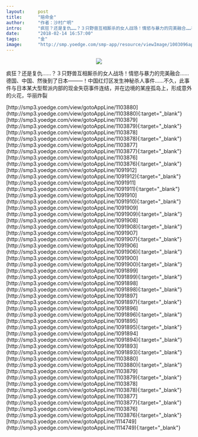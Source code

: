 ```yaml
---
layout:     post
title:      "赔命金"
author:     "作者：沙村广明"
intro:      "疯狂？还是复仇……？３只野兽互相厮杀的女人战场！情慾与暴力的完美融合……德国、中国、然後到了日本────！中国红灯区发生神秘杀人事件……不久，此事件与日本某大型帮派内部的现金失窃事件连结，并在边境的某座孤岛上，形成意外的火花，华丽炸裂"
date:       "2018-02-14 16:57:00"
tags:       "金"
image:      "http://smp.yoedge.com/smp-app/resource/viewImage/1003096appline.png"
---
```

<div style="text-align: center">
<p><img src="http://smp.yoedge.com/smp-app/resource/viewImage/1003096appline.png"/></p>
</div>
<p class="post-meta">
<span>疯狂？还是复仇……？３只野兽互相厮杀的女人战场！情慾与暴力的完美融合……德国、中国、然後到了日本────！中国红灯区发生神秘杀人事件……不久，此事件与日本某大型帮派内部的现金失窃事件连结，并在边境的某座孤岛上，形成意外的火花，华丽炸裂</span>
</p>
[http://smp3.yoedge.com/view/gotoAppLine/1103880](http://smp3.yoedge.com/view/gotoAppLine/1103880){:target="_blank"}
[http://smp3.yoedge.com/view/gotoAppLine/1103879](http://smp3.yoedge.com/view/gotoAppLine/1103879){:target="_blank"}
[http://smp3.yoedge.com/view/gotoAppLine/1103878](http://smp3.yoedge.com/view/gotoAppLine/1103878){:target="_blank"}
[http://smp3.yoedge.com/view/gotoAppLine/1103877](http://smp3.yoedge.com/view/gotoAppLine/1103877){:target="_blank"}
[http://smp3.yoedge.com/view/gotoAppLine/1103876](http://smp3.yoedge.com/view/gotoAppLine/1103876){:target="_blank"}
[http://smp3.yoedge.com/view/gotoAppLine/1091912](http://smp3.yoedge.com/view/gotoAppLine/1091912){:target="_blank"}
[http://smp3.yoedge.com/view/gotoAppLine/1091911](http://smp3.yoedge.com/view/gotoAppLine/1091911){:target="_blank"}
[http://smp3.yoedge.com/view/gotoAppLine/1091910](http://smp3.yoedge.com/view/gotoAppLine/1091910){:target="_blank"}
[http://smp3.yoedge.com/view/gotoAppLine/1091909](http://smp3.yoedge.com/view/gotoAppLine/1091909){:target="_blank"}
[http://smp3.yoedge.com/view/gotoAppLine/1091908](http://smp3.yoedge.com/view/gotoAppLine/1091908){:target="_blank"}
[http://smp3.yoedge.com/view/gotoAppLine/1091907](http://smp3.yoedge.com/view/gotoAppLine/1091907){:target="_blank"}
[http://smp3.yoedge.com/view/gotoAppLine/1091906](http://smp3.yoedge.com/view/gotoAppLine/1091906){:target="_blank"}
[http://smp3.yoedge.com/view/gotoAppLine/1091900](http://smp3.yoedge.com/view/gotoAppLine/1091900){:target="_blank"}
[http://smp3.yoedge.com/view/gotoAppLine/1091899](http://smp3.yoedge.com/view/gotoAppLine/1091899){:target="_blank"}
[http://smp3.yoedge.com/view/gotoAppLine/1091898](http://smp3.yoedge.com/view/gotoAppLine/1091898){:target="_blank"}
[http://smp3.yoedge.com/view/gotoAppLine/1091897](http://smp3.yoedge.com/view/gotoAppLine/1091897){:target="_blank"}
[http://smp3.yoedge.com/view/gotoAppLine/1091896](http://smp3.yoedge.com/view/gotoAppLine/1091896){:target="_blank"}
[http://smp3.yoedge.com/view/gotoAppLine/1091895](http://smp3.yoedge.com/view/gotoAppLine/1091895){:target="_blank"}
[http://smp3.yoedge.com/view/gotoAppLine/1091894](http://smp3.yoedge.com/view/gotoAppLine/1091894){:target="_blank"}
[http://smp3.yoedge.com/view/gotoAppLine/1091893](http://smp3.yoedge.com/view/gotoAppLine/1091893){:target="_blank"}
[http://smp3.yoedge.com/view/gotoAppLine/1103880](http://smp3.yoedge.com/view/gotoAppLine/1103880){:target="_blank"}
[http://smp3.yoedge.com/view/gotoAppLine/1103879](http://smp3.yoedge.com/view/gotoAppLine/1103879){:target="_blank"}
[http://smp3.yoedge.com/view/gotoAppLine/1103878](http://smp3.yoedge.com/view/gotoAppLine/1103878){:target="_blank"}
[http://smp3.yoedge.com/view/gotoAppLine/1103877](http://smp3.yoedge.com/view/gotoAppLine/1103877){:target="_blank"}
[http://smp3.yoedge.com/view/gotoAppLine/1103876](http://smp3.yoedge.com/view/gotoAppLine/1103876){:target="_blank"}
[http://smp3.yoedge.com/view/gotoAppLine/1114749](http://smp3.yoedge.com/view/gotoAppLine/1114749){:target="_blank"}


